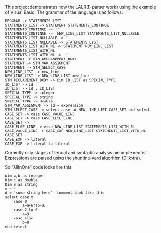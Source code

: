This project demonstrates how the LALR(1) parser works using the example of Visual Basic. 
The grammar of the language is as follows:

```
PROGRAM -> STATEMENTS_LIST
STATEMENTS_LIST -> STATEMENT STATEMENTS_CONTINUE  
STATEMENTS_CONTINUE -> ''  
STATEMENTS_CONTINUE ->  NEW_LINE_LIST STATEMENTS_LIST_NULLABLE  
STATEMENTS_LIST_NULLABLE -> ''  
STATEMENTS_LIST_NULLABLE -> STATEMENTS_LIST  
STATEMENTS_LIST_WITH_NL -> STATEMENT NEW_LINE_LIST STATEMENTS_LIST_WITH_NL  
STATEMENTS_LIST_WITH_NL ->  ''  
STATEMENT -> STM_DECLAREMENT_BODY   
STATEMENT -> STM_VAR_ASSIGMENT  
STATEMENT -> STM_SELECT_CASE  
NEW_LINE_LIST -> new_line  
NEW_LINE_LIST -> NEW_LINE_LIST new_line  
STM_DECLAREMENT_BODY -> Dim ID_LIST as SPECIAL_TYPE  
ID_LIST -> id  
ID_LIST -> id , ID_LIST  
SPECIAL_TYPE -> integer  
SPECIAL_TYPE -> string  
SPECIAL_TYPE -> double  
STM_VAR_ASSIGMENT -> id = expression  
STM_SELECT_CASE -> select case id NEW_LINE_LIST CASE_SET end select  
CASE_SET -> case CASE_VALUE_LINE  
CASE_SET -> case CASE_ELSE_LINE  
CASE_SET -> ''  
CASE_ELSE_LINE -> else NEW_LINE_LIST STATEMENTS_LIST_WITH_NL  
CASE_VALUE_LINE -> CASE_EXP NEW_LINE_LIST STATEMENTS_LIST_WITH_NL CASE_SET  
CASE_EXP -> literal
CASE_EXP -> literal to literal  
```

Currently only stages of lexical and syntactic analysis are implemented.
Expressions are parsed using the shunting-yard algorithm (Dijkstra).

So "AllInOne" code looks like this:
```
Dim a,b as integer
Dim x as double
Dim d as string
x = 4
d = "some string here" 'comment look like this
select case x
	case 0
		a=a+6*(5+a)
	case 2 to 6
		a=9
	case else
		b=0
end select
```